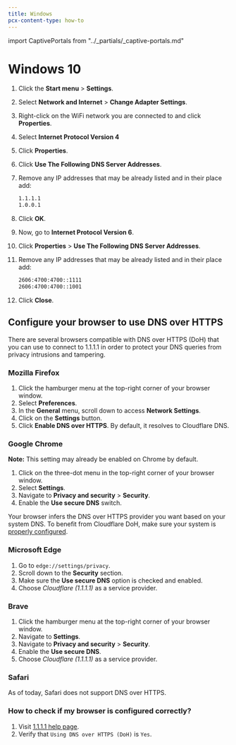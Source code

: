```yaml
---
title: Windows
pcx-content-type: how-to
---
```


import CaptivePortals from "../_partials/_captive-portals.md"

# Windows 10

1. Click the **Start menu** > **Settings**.
1. Select **Network and Internet** > **Change Adapter Settings**.
1. Right-click on the WiFi network you are connected to and click **Properties**.
1. Select **Internet Protocol Version 4**
1. Click **Properties**.
1. Click **Use The Following DNS Server Addresses**.
1. Remove any IP addresses that may be already listed and in their place add:

    ```txt
    1.1.1.1
    1.0.0.1
    ```

1. Click **OK**.
1. Now, go to **Internet Protocol Version 6**.
1. Click **Properties** > **Use The Following DNS Server Addresses**.
1. Remove any IP addresses that may be already listed and in their place add:

    ```txt
    2606:4700:4700::1111
    2606:4700:4700::1001
    ```

1. Click **Close**.

<CaptivePortals/>

## Configure your browser to use DNS over HTTPS

There are several browsers compatible with DNS over HTTPS (DoH) that you can use to connect to 1.1.1.1 in order to protect your DNS queries from privacy intrusions and tampering.

### Mozilla Firefox

1. Click the hamburger menu at the top-right corner of your browser window.
1. Select **Preferences**.
1. In the **General** menu, scroll down to access **Network Settings**.
1. Click on the **Settings** button.
1. Click **Enable DNS over HTTPS**. By default, it resolves to Cloudflare DNS.

### Google Chrome

<Aside>

**Note:** This setting may already be enabled on Chrome by default.

</Aside>

1. Click on the three-dot menu in the top-right corner of your browser window.
1. Select **Settings**.
1. Navigate to **Privacy and security** > **Security**.
1. Enable the **Use secure DNS** switch.

Your browser infers the DNS over HTTPS provider you want based on your system DNS. To benefit from Cloudflare DoH, make sure your system is [properly configured](/setting-up-1.1.1.1/).

### Microsoft Edge

1. Go to `edge://settings/privacy`.
1. Scroll down to the **Security** section.
1. Make sure the **Use secure DNS** option is checked and enabled.
1. Choose *Cloudflare (1.1.1.1)* as a service provider.

### Brave

1. Click the hamburger menu at the top-right corner of your browser window.
1. Navigate to **Settings**.
1. Navigate to **Privacy and security** > **Security**.
1. Enable the **Use secure DNS**.
1. Choose *Cloudflare (1.1.1.1)* as a service provider.

### Safari

As of today, Safari does not support DNS over HTTPS.

### How to check if my browser is configured correctly?

1. Visit [1.1.1.1 help page](https://1.1.1.1/help).
1. Verify that `Using DNS over HTTPS (DoH)` is `Yes`.